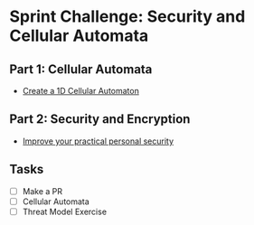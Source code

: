 # Sprint Challenge: Security and Cellular Automata

## Part 1: Cellular Automata

* [Create a 1D Cellular Automaton](1d-life/)


## Part 2: Security and Encryption

* [Improve your practical personal security](security/)

## Tasks

* [ ] Make a PR
* [ ] Cellular Automata
* [ ] Threat Model Exercise
